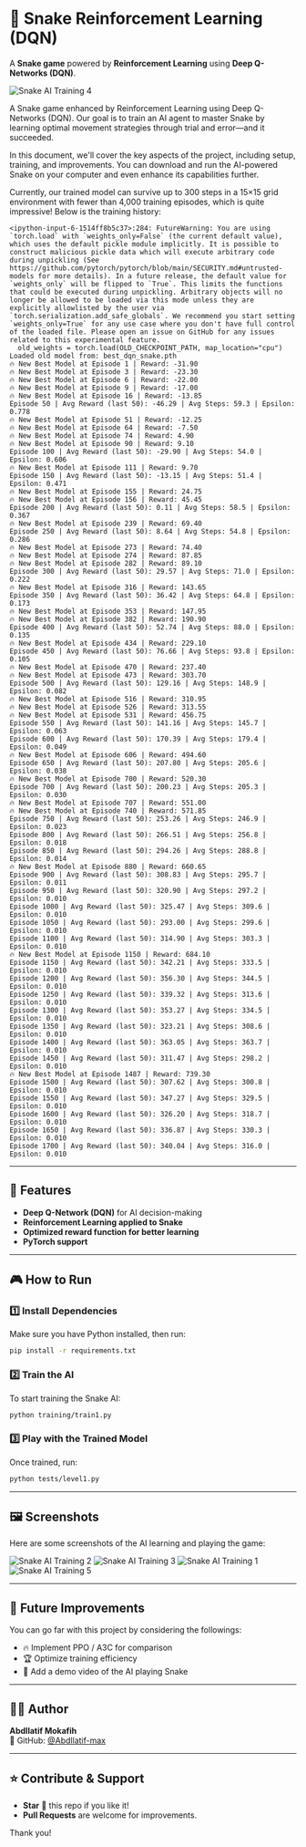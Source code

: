 # 🐍 Snake Reinforcement Learning (DQN)

A **Snake game** powered by **Reinforcement Learning** using **Deep Q-Networks (DQN)**.  


![Snake AI Training 4](images/4.png)

A Snake game enhanced by Reinforcement Learning using Deep Q-Networks (DQN).
Our goal is to train an AI agent to master Snake by learning optimal movement strategies through trial and error—and it succeeded.

In this document, we'll cover the key aspects of the project, including setup, training, and improvements. You can download and run the AI-powered Snake on your computer and even enhance its capabilities further.

Currently, our trained model can survive up to 300 steps in a 15×15 grid environment with fewer than 4,000 training episodes, which is quite impressive! Below is the training history:

```
<ipython-input-6-1514ff8b5c37>:284: FutureWarning: You are using `torch.load` with `weights_only=False` (the current default value), which uses the default pickle module implicitly. It is possible to construct malicious pickle data which will execute arbitrary code during unpickling (See https://github.com/pytorch/pytorch/blob/main/SECURITY.md#untrusted-models for more details). In a future release, the default value for `weights_only` will be flipped to `True`. This limits the functions that could be executed during unpickling. Arbitrary objects will no longer be allowed to be loaded via this mode unless they are explicitly allowlisted by the user via `torch.serialization.add_safe_globals`. We recommend you start setting `weights_only=True` for any use case where you don't have full control of the loaded file. Please open an issue on GitHub for any issues related to this experimental feature.
  old_weights = torch.load(OLD_CHECKPOINT_PATH, map_location="cpu")
Loaded old model from: best_dqn_snake.pth
🔥 New Best Model at Episode 1 | Reward: -31.90
🔥 New Best Model at Episode 3 | Reward: -23.30
🔥 New Best Model at Episode 6 | Reward: -22.00
🔥 New Best Model at Episode 9 | Reward: -17.00
🔥 New Best Model at Episode 16 | Reward: -13.85
Episode 50 | Avg Reward (last 50): -46.29 | Avg Steps: 59.3 | Epsilon: 0.778
🔥 New Best Model at Episode 51 | Reward: -12.25
🔥 New Best Model at Episode 64 | Reward: -7.50
🔥 New Best Model at Episode 74 | Reward: 4.90
🔥 New Best Model at Episode 90 | Reward: 9.10
Episode 100 | Avg Reward (last 50): -29.90 | Avg Steps: 54.0 | Epsilon: 0.606
🔥 New Best Model at Episode 111 | Reward: 9.70
Episode 150 | Avg Reward (last 50): -13.15 | Avg Steps: 51.4 | Epsilon: 0.471
🔥 New Best Model at Episode 155 | Reward: 24.75
🔥 New Best Model at Episode 156 | Reward: 45.45
Episode 200 | Avg Reward (last 50): 0.11 | Avg Steps: 58.5 | Epsilon: 0.367
🔥 New Best Model at Episode 239 | Reward: 69.40
Episode 250 | Avg Reward (last 50): 8.64 | Avg Steps: 54.8 | Epsilon: 0.286
🔥 New Best Model at Episode 273 | Reward: 74.40
🔥 New Best Model at Episode 274 | Reward: 87.85
🔥 New Best Model at Episode 282 | Reward: 89.10
Episode 300 | Avg Reward (last 50): 29.57 | Avg Steps: 71.0 | Epsilon: 0.222
🔥 New Best Model at Episode 316 | Reward: 143.65
Episode 350 | Avg Reward (last 50): 36.42 | Avg Steps: 64.8 | Epsilon: 0.173
🔥 New Best Model at Episode 353 | Reward: 147.95
🔥 New Best Model at Episode 382 | Reward: 190.90
Episode 400 | Avg Reward (last 50): 52.74 | Avg Steps: 88.0 | Epsilon: 0.135
🔥 New Best Model at Episode 434 | Reward: 229.10
Episode 450 | Avg Reward (last 50): 76.66 | Avg Steps: 93.8 | Epsilon: 0.105
🔥 New Best Model at Episode 470 | Reward: 237.40
🔥 New Best Model at Episode 473 | Reward: 303.70
Episode 500 | Avg Reward (last 50): 129.16 | Avg Steps: 148.9 | Epsilon: 0.082
🔥 New Best Model at Episode 516 | Reward: 310.95
🔥 New Best Model at Episode 526 | Reward: 313.55
🔥 New Best Model at Episode 531 | Reward: 456.75
Episode 550 | Avg Reward (last 50): 141.16 | Avg Steps: 145.7 | Epsilon: 0.063
Episode 600 | Avg Reward (last 50): 170.39 | Avg Steps: 179.4 | Epsilon: 0.049
🔥 New Best Model at Episode 606 | Reward: 494.60
Episode 650 | Avg Reward (last 50): 207.80 | Avg Steps: 205.6 | Epsilon: 0.038
🔥 New Best Model at Episode 700 | Reward: 520.30
Episode 700 | Avg Reward (last 50): 200.23 | Avg Steps: 205.3 | Epsilon: 0.030
🔥 New Best Model at Episode 707 | Reward: 551.00
🔥 New Best Model at Episode 740 | Reward: 571.85
Episode 750 | Avg Reward (last 50): 253.26 | Avg Steps: 246.9 | Epsilon: 0.023
Episode 800 | Avg Reward (last 50): 266.51 | Avg Steps: 256.8 | Epsilon: 0.018
Episode 850 | Avg Reward (last 50): 294.26 | Avg Steps: 288.8 | Epsilon: 0.014
🔥 New Best Model at Episode 880 | Reward: 660.65
Episode 900 | Avg Reward (last 50): 308.83 | Avg Steps: 295.7 | Epsilon: 0.011
Episode 950 | Avg Reward (last 50): 320.90 | Avg Steps: 297.2 | Epsilon: 0.010
Episode 1000 | Avg Reward (last 50): 325.47 | Avg Steps: 309.6 | Epsilon: 0.010
Episode 1050 | Avg Reward (last 50): 293.00 | Avg Steps: 299.6 | Epsilon: 0.010
Episode 1100 | Avg Reward (last 50): 314.90 | Avg Steps: 303.3 | Epsilon: 0.010
🔥 New Best Model at Episode 1150 | Reward: 684.10
Episode 1150 | Avg Reward (last 50): 342.21 | Avg Steps: 333.5 | Epsilon: 0.010
Episode 1200 | Avg Reward (last 50): 356.30 | Avg Steps: 344.5 | Epsilon: 0.010
Episode 1250 | Avg Reward (last 50): 339.32 | Avg Steps: 313.6 | Epsilon: 0.010
Episode 1300 | Avg Reward (last 50): 353.27 | Avg Steps: 334.5 | Epsilon: 0.010
Episode 1350 | Avg Reward (last 50): 323.21 | Avg Steps: 308.6 | Epsilon: 0.010
Episode 1400 | Avg Reward (last 50): 363.05 | Avg Steps: 363.7 | Epsilon: 0.010
Episode 1450 | Avg Reward (last 50): 311.47 | Avg Steps: 298.2 | Epsilon: 0.010
🔥 New Best Model at Episode 1487 | Reward: 739.30
Episode 1500 | Avg Reward (last 50): 307.62 | Avg Steps: 300.8 | Epsilon: 0.010
Episode 1550 | Avg Reward (last 50): 347.27 | Avg Steps: 329.5 | Epsilon: 0.010
Episode 1600 | Avg Reward (last 50): 326.20 | Avg Steps: 318.7 | Epsilon: 0.010
Episode 1650 | Avg Reward (last 50): 336.87 | Avg Steps: 330.3 | Epsilon: 0.010
Episode 1700 | Avg Reward (last 50): 340.04 | Avg Steps: 316.0 | Epsilon: 0.010
```

---

## 📌 Features
- **Deep Q-Network (DQN)** for AI decision-making
- **Reinforcement Learning applied to Snake**
- **Optimized reward function for better learning**
- **PyTorch support**

---

## 🎮 How to Run
### 1️⃣ Install Dependencies  
Make sure you have Python installed, then run:

```sh
pip install -r requirements.txt
```

### 2️⃣ Train the AI
To start training the Snake AI:

```sh
python training/train1.py
```

### 3️⃣ Play with the Trained Model
Once trained, run:

```sh
python tests/level1.py
```

---

## 🖼️ Screenshots

Here are some screenshots of the AI learning and playing the game:


![Snake AI Training 2](images/2.png)
![Snake AI Training 3](images/3.png)
![Snake AI Training 1](images/1.png)
![Snake AI Training 5](images/5.png)

---

## 🚀 Future Improvements
You can go far with this project by considering the followings:
- 🔥 Implement PPO / A3C for comparison
- 🏆 Optimize training efficiency
- 🎥 Add a demo video of the AI playing Snake

---

## 👨‍💻 Author
**Abdllatif Mokafih**  
📌 GitHub: [@Abdllatif-max](https://github.com/Abdllatif-max)  

---

## ⭐ Contribute & Support
- **Star** 🌟 this repo if you like it!
- **Pull Requests** are welcome for improvements.

Thank you!
